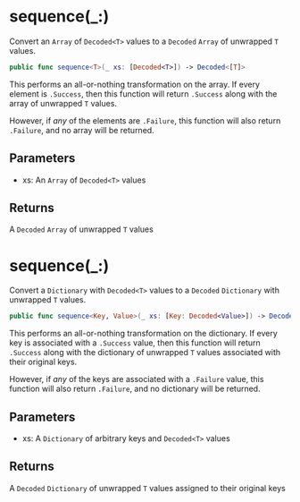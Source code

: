 # sequence(\_:)

Convert an `Array` of `Decoded<T>` values to a `Decoded` `Array` of unwrapped
`T` values.

``` swift
public func sequence<T>(_ xs: [Decoded<T>]) -> Decoded<[T]> 
```

This performs an all-or-nothing transformation on the array. If every element
is `.Success`, then this function will return `.Success` along with the array
of unwrapped `T` values.

However, if *any* of the elements are `.Failure`, this function will also
return `.Failure`, and no array will be returned.

## Parameters

  - xs: An `Array` of `Decoded<T>` values

## Returns

A `Decoded` `Array` of unwrapped `T` values

# sequence(\_:)

Convert a `Dictionary` with `Decoded<T>` values to a `Decoded` `Dictionary`
with unwrapped `T` values.

``` swift
public func sequence<Key, Value>(_ xs: [Key: Decoded<Value>]) -> Decoded<[Key: Value]> 
```

This performs an all-or-nothing transformation on the dictionary. If every
key is associated with a `.Success` value, then this function will return
`.Success` along with the dictionary of unwrapped `T` values associated with
their original keys.

However, if *any* of the keys are associated with a `.Failure` value, this
function will also return `.Failure`, and no dictionary will be returned.

## Parameters

  - xs: A `Dictionary` of arbitrary keys and `Decoded<T>` values

## Returns

A `Decoded` `Dictionary` of unwrapped `T` values assigned to their original keys
